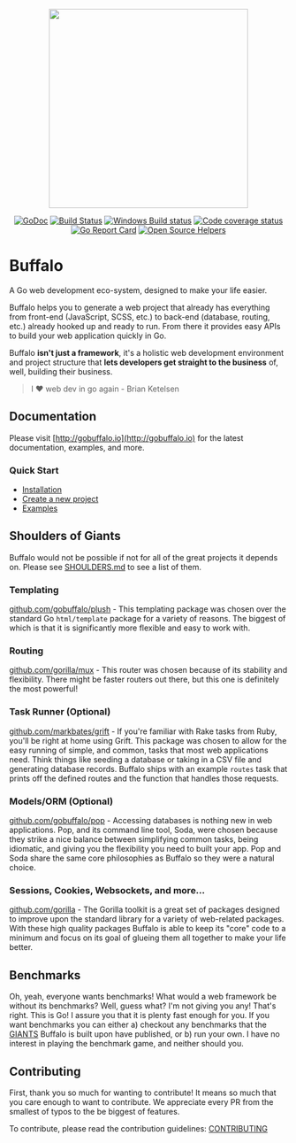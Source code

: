 <p align="center"><img src="https://github.com/gobuffalo/buffalo/blob/master/logo.svg" width="360"></p>

<p align="center">
<a href="https://godoc.org/github.com/gobuffalo/buffalo"><img src="https://godoc.org/github.com/gobuffalo/buffalo?status.svg" alt="GoDoc" /></a>
<a href="https://travis-ci.org/gobuffalo/buffalo"><img src="https://travis-ci.org/gobuffalo/buffalo.svg?branch=master" alt="Build Status" /></a>
<a href="https://ci.appveyor.com/project/markbates/buffalo/branch/master"><img src="https://ci.appveyor.com/api/projects/status/fjv5u499p78uvbxa/branch/master?svg=true&passingText=Windows%20-%20OK&failingText=Windows%20-%20failed&pendingText=Windows%20-%20pending" alt="Windows Build status" /></a>
<a href="https://codecov.io/gh/gobuffalo/buffalo"><img src="https://codecov.io/gh/gobuffalo/buffalo/branch/master/graph/badge.svg" alt="Code coverage status" /></a>
<a href="https://goreportcard.com/report/github.com/gobuffalo/buffalo"><img src="https://goreportcard.com/badge/github.com/gobuffalo/buffalo" alt="Go Report Card" /></a>
<a href="https://www.codetriage.com/gobuffalo/buffalo"><img src="https://www.codetriage.com/gobuffalo/buffalo/badges/users.svg" alt="Open Source Helpers" /></a>
</p>

# Buffalo

A Go web development eco-system, designed to make your life easier.

Buffalo helps you to generate a web project that already has everything from front-end (JavaScript, SCSS, etc.) to back-end (database, routing, etc.) already hooked up and ready to run. From there it provides easy APIs to build your web application quickly in Go.

Buffalo **isn't just a framework**, it's a holistic web development environment and project structure that **lets developers get straight to the business** of, well, building their business.

> I :heart: web dev in go again - Brian Ketelsen

## Documentation

Please visit [http://gobuffalo.io](http://gobuffalo.io) for the latest documentation, examples, and more.

### Quick Start
* [Installation](http://gobuffalo.io/docs/installation)
* [Create a new project](http://gobuffalo.io/docs/new-project)
* [Examples](http://gobuffalo.io/docs/examples)

## Shoulders of Giants

Buffalo would not be possible if not for all of the great projects it depends on. Please see [SHOULDERS.md](SHOULDERS.md) to see a list of them.

### Templating

[github.com/gobuffalo/plush](https://github.com/gobuffalo/plush) - This templating package was chosen over the standard Go `html/template` package for a variety of reasons. The biggest of which is that it is significantly more flexible and easy to work with.

### Routing

[github.com/gorilla/mux](https://github.com/gorilla/mux) - This router was chosen because of its stability and flexibility. There might be faster routers out there, but this one is definitely the most powerful!

### Task Runner (Optional)

[github.com/markbates/grift](https://github.com/markbates/grift) - If you're familiar with Rake tasks from Ruby, you'll be right at home using Grift. This package was chosen to allow for the easy running of simple, and common, tasks that most web applications need. Think things like seeding a database or taking in a CSV file and generating database records. Buffalo ships with an example `routes` task that prints off the defined routes and the function that handles those requests.

### Models/ORM (Optional)

[github.com/gobuffalo/pop](https://github.com/gobuffalo/pop) - Accessing databases is nothing new in web applications. Pop, and its command line tool, Soda, were chosen because they strike a nice balance between simplifying common tasks, being idiomatic, and giving you the flexibility you need to built your app. Pop and Soda share the same core philosophies as Buffalo so they were a natural choice.

### Sessions, Cookies, Websockets, and more...

[github.com/gorilla](https://github.com/gorilla) - The Gorilla toolkit is a great set of packages designed to improve upon the standard library for a variety of web-related packages. With these high quality packages Buffalo is able to keep its "core" code to a minimum and focus on its goal of glueing them all together to make your life better.

## Benchmarks

Oh, yeah, everyone wants benchmarks! What would a web framework be without its benchmarks? Well, guess what? I'm not giving you any! That's right. This is Go! I assure you that it is plenty fast enough for you. If you want benchmarks you can either a) checkout any benchmarks that the [GIANTS](SHOULDERS.md) Buffalo is built upon have published, or b) run your own. I have no interest in playing the benchmark game, and neither should you.

## Contributing

First, thank you so much for wanting to contribute! It means so much that you care enough to want to contribute. We appreciate every PR from the smallest of typos to the be biggest of features.

To contribute, please read the contribution guidelines: [CONTRIBUTING](CONTRIBUTING.md)
